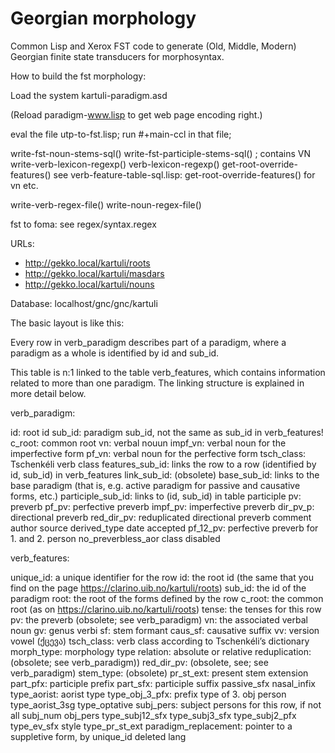 # Georgian morphology

Common Lisp and Xerox FST code to generate (Old, Middle, Modern) Georgian finite state transducers for morphosyntax.


How to build the fst morphology:

Load the system kartuli-paradigm.asd

(Reload paradigm-www.lisp to get web page encoding right.)

eval the file utp-to-fst.lisp;
run #+main-ccl in that file;

write-fst-noun-stems-sql()
write-fst-participle-stems-sql() ; contains VN
write-verb-lexicon-regexp()
  verb-lexicon-regexp()
    get-root-override-features()
see verb-feature-table-sql.lisp: get-root-override-features() for vn etc.

write-verb-regex-file()
write-noun-regex-file()

fst to foma: see regex/syntax.regex

URLs:

* http://gekko.local/kartuli/roots
* http://gekko.local/kartuli/masdars
* http://gekko.local/kartuli/nouns

Database: localhost/gnc/gnc/kartuli

The basic layout is like this:

Every row in verb_paradigm describes part of a paradigm, where a paradigm as a whole is identified by id and sub_id.

This table is n:1 linked to the table verb_features, which contains information related to more than one paradigm. The linking structure is explained in more detail below.

verb_paradigm:

id: root id
sub_id: paradigm sub_id, not the same as sub_id in verb_features!
c_root: common root
vn: verbal nouun
impf_vn: verbal noun for the imperfective form
pf_vn: verbal noun for the perfective form
tsch_class: Tschenkéli verb class
features_sub_id: links the row to a row (identified by id, sub_id) in verb_features
link_sub_id: (obsolete)
base_sub_id: links to the base paradigm (that is, e.g. active paradigm for passive and causative forms, etc.)
participle_sub_id: links to (id, sub_id) in table participle 
pv: preverb
pf_pv: perfective preverb
impf_pv: imperfective preverb
dir_pv_p: directional preverb
red_dir_pv: reduplicated directional preverb
comment 
author 
source 
derived_type 
date 
accepted 
pf_12_pv: perfective preverb for 1. and 2. person
no_preverbless_aor 
class 
disabled

verb_features:

unique_id: a unique identifier for the row
id: the root id (the same that you find on the page https://clarino.uib.no/kartuli/roots)
sub_id: the id of the paradigm
root: the root of the forms defined by the row
c_root: the common root (as on https://clarino.uib.no/kartuli/roots)
tense: the tenses for this row
pv: the preverb (obsolete; see verb_paradigm)
vn: the associated verbal noun
gv: genus verbi
sf: stem formant
caus_sf: causative suffix
vv: version vowel (ქცევა)
tsch_class: verb class according to Tschenkéli’s dictionary
morph_type: morphology type
relation: absolute or relative
reduplication: (obsolete; see verb_paradigm))
red_dir_pv: (obsolete, see; see verb_paradigm) 
stem_type: (obsolete)
pr_st_ext: present stem extension
part_pfx: participle prefix
part_sfx: participle suffix
passive_sfx
nasal_infix
type_aorist: aorist type
type_obj_3_pfx: prefix type of 3. obj person
type_aorist_3sg
type_optative
subj_pers: subject persons for this row, if not all
subj_num
obj_pers
type_subj12_sfx
type_subj3_sfx
type_subj2_pfx
type_ev_sfx
style
type_pr_st_ext
paradigm_replacement: pointer to a suppletive form, by unique_id
deleted
lang
